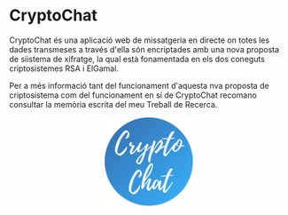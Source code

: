 
# CryptoChat
CryptoChat és una aplicació web de missatgeria en directe on totes les dades transmeses a través d'ella són encriptades amb una nova proposta de siistema de xifratge, la qual està fonamentada en els dos coneguts criptosistemes RSA i ElGamal. 

Per a més informació tant del funcionament d'aquesta nva proposta de criptosistema com del funcionament en sí de CryptoChat recomano consultar la memòria escrita del meu Treball de Recerca.

<p align="center">
  <img width="160" src="https://github.com/martibatista03/CryptoChat/blob/master/public/imatges/icono-pestanya.png" alt="CryptoChat"/>
</p> 
